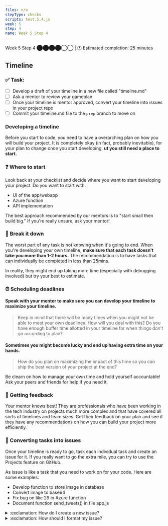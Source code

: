 ```yaml
---
files: n/a
stepType: checks
scripts: test.5.4.js
week: 5
step: 4
name: Week 5 Step 4
---
```

Week 5 Step 4 ⬤⬤⬤⬤◯◯ | 🕐 Estimated completion: 25 minutes

## Timeline

### ✅  Task:

- [ ] Develop a draft of your timeline in a new file called "timeline.md"
- [ ] Ask a mentor to review your gameplan
- [ ] Once your timeline is mentor approved, convert your timeline into issues in your project repo
- [ ] Commit your timeline.md file to the  `prep` branch to move on

### Developing a timeline

Before you start to code, you need to have a overarching plan on how you will build your project. It is completely okay (in fact, probably inevitable), for your plan to change once you start developing, **ut you still need a place to start.**

### :question: Where to start

Look back at your checklist and decide where you want to start developing your project. Do you want to start with:
- UI of the app/webapp
- Azure function
- API implementation

The best approach recommended by our mentors is to "start small then build big." If you're really unsure, ask your mentor!

### 🥧 Break it down

The worst part of any task is not knowing when it's going to end. When you're developing your own timeline, **make sure that each task doesn't take you more than 1-2 hours.** The recommendation is to have tasks that can individually be completed in less than 25mins.

In reality, they might end up taking more time (especially with debugging involved) but try your best to estimate.

### ⏰ Scheduling deadlines

#### Speak with your mentor to make sure you can develop your timeline to maximize your timeline. 
> Keep in mind that there will be many times when you might not be able to meet your own deadlines. How will you deal with this? Do you have enough buffer time allotted in your timeline for when things don't go according to plan?

#### Sometimes you might become lucky and end up having extra time on your hands. 
> How do you plan on maximizing the impact of this time so you can ship the best version of your project at the end?

Be clearn on how to manage your own time and hold yourself accountable! Ask your peers and friends for help if you need it.

### 📢 Getting feedback

Your mentor knows best! They are professionals who have been working in the tech industry on projects much more complex and that have covered all sorts of timelines and team sizes. Get their feedback on your plan and see if they have any recommendations on how you can build your project more efficiently.

### 🔄 Converting tasks into issues

Once your timeline is ready to go, task each individual task and create an issue for it. If you really want to go the extra mile, you can try to use the Projects feature on GitHub.

As issue is like a task that you need to work on for your code. Here are some examples:
- Develop function to store image in database
- Convert image to base64
- Fix bug on like 29 in Azure function
- Document function send_tweets() in file app.js

<details>
<summary>:exclamation: How do I create a new issue?</summary>
</br>

<img width="1431" alt="Screen Shot 2021-06-03 at 1 32 11 PM" src="https://user-images.githubusercontent.com/28051494/120708186-215c2400-c470-11eb-8824-76bab5be6a9e.png">

1. At the top menu, click on Issues.
2. Click on the green button that called "New Issue"
3. In the title, write a brief description of what needs to be done (look at the list above)
4. Within the issue (where it says `Write a comment`) write down more details (checklist) of what needs to be completed for this issue to be done
5. Click on the green "Submit new isuse" button
<br><br/>
</details>

<details>
<summary>:exclamation: How should I format my issue?</summary>
    </br>
When you're planning, it's good to have an idea of how you want to execute these issues. Below is an example of an issue template (in markdown) that you can use to organize your issues.

```
# Description
[Replace with description]

**ETA:**
> How long do you think it will take to complete this?
[Replace with eta]

# Objective:
> Checklist of everything you need to do to complete this issue
- [ ] [Replace with small task  1]
- [ ] [Replace with small task  2]
- [ ] [Replace with small task  3]
```
<br><br/>
</details>
